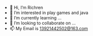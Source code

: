 - 👋 Hi, I’m Richren
- 👀 I’m interested in play games and java
- 🌱 I’m currently learning ...
- 💞️ I’m looking to collaborate on ...
- 📫 My Email is 13921442502@163.com

<!---
Richren99/Richren99 is a ✨ special ✨ repository because its `README.md` (this file) appears on your GitHub profile.
You can click the Preview link to take a look at your changes.
--->
